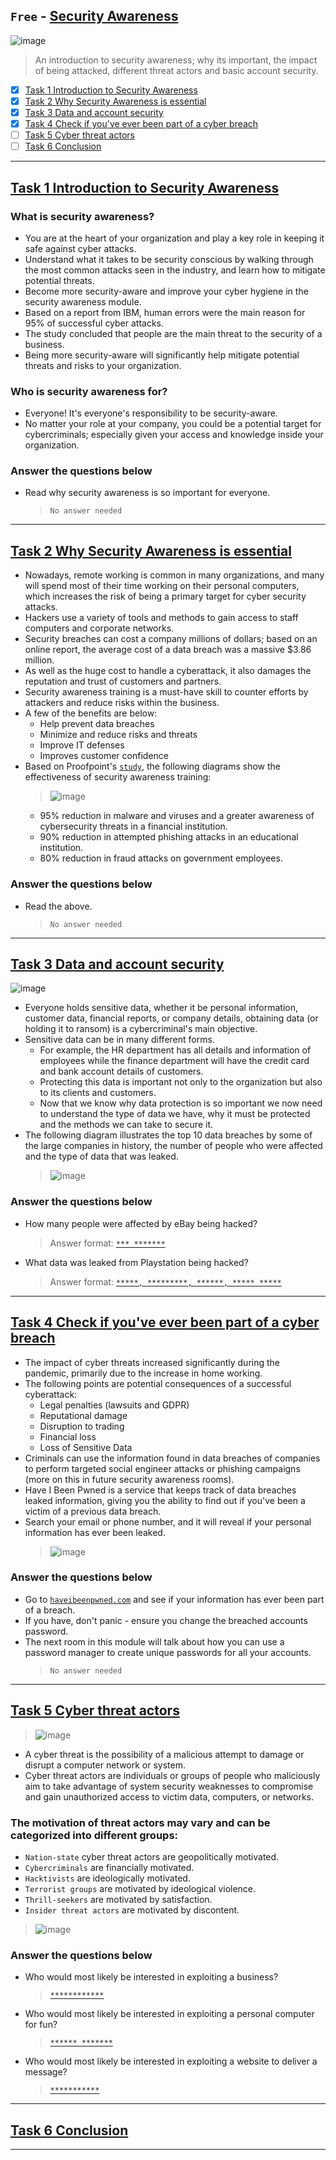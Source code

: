 ## `Free` - [Security Awareness](https://tryhackme.com/room/securityawarenessintro)
![image](https://user-images.githubusercontent.com/51442719/172191250-ff82edc6-b5bd-4264-aeaf-8ab6118495f3.png)
> An introduction to security awareness; why its important, the impact of being attacked, different threat actors and basic account security.
- [x] [Task 1  Introduction to Security Awareness](#task-1--introduction-to-security-awareness)
- [x] [Task 2  Why Security Awareness is essential](#task-2--why-security-awareness-is-essential)
- [x] [Task 3  Data and account security](#task-3--data-and-account-security)
- [x] [Task 4  Check if you've ever been part of a cyber breach](#task-4--check-if-youve-ever-been-part-of-a-cyber-breach)
- [ ] [Task 5  Cyber threat actors](#task-5--cyber-threat-actors)
- [ ] [Task 6  Conclusion](#task-6--conclusion)

---

## [Task 1  Introduction to Security Awareness]()

### What is security awareness?
- You are at the heart of your organization and play a key role in keeping it safe against cyber attacks. 
- Understand what it takes to be security conscious by walking through the most common attacks seen in the industry, and learn how to mitigate potential threats. 
- Become more security-aware and improve your cyber hygiene in the security awareness module.
- Based on a report from IBM, human errors were the main reason for 95% of successful cyber attacks. 
- The study concluded that people are the main threat to the security of a business. 
- Being more security-aware will significantly help mitigate potential threats and risks to your organization.

### Who is security awareness for?
- Everyone! It's everyone's responsibility to be security-aware. 
- No matter your role at your company, you could be a potential target for cybercriminals; especially given your access and knowledge inside your organization.

### Answer the questions below
- Read why security awareness is so important for everyone.
  > `No answer needed`


---

## [Task 2  Why Security Awareness is essential]()

- Nowadays, remote working is common in many organizations, and many will spend most of their time working on their personal computers, which increases the risk of being a primary target for cyber security attacks.
- Hackers use a variety of tools and methods to gain access to staff computers and corporate networks. 
- Security breaches can cost a company millions of dollars; based on an online report, the average cost of a data breach was a massive $3.86 million. 
- As well as the huge cost to handle a cyberattack, it also damages the reputation and trust of customers and partners.
- Security awareness training is a must-have skill to counter efforts by attackers and reduce risks within the business. 
- A few of the benefits are below:
  - Help prevent data breaches
  - Minimize and reduce risks and threats
  - Improve IT defenses
  - Improves customer confidence
- Based on Proofpoint's [`study`](https://www.proofpoint.com/us/threat-reference/security-awareness-training), the following diagrams show the effectiveness of security awareness training:
  > ![image](https://user-images.githubusercontent.com/51442719/180602949-0162fe60-a308-4de1-906e-90a32a711f42.png)
    - 95% reduction in malware and viruses and a greater awareness of cybersecurity threats in a financial institution.
    - 90% reduction in attempted phishing attacks in an educational institution.
    - 80% reduction in fraud attacks on government employees.

### Answer the questions below
- Read the above.
  > `No answer needed`

---

## [Task 3  Data and account security]()

![image](https://user-images.githubusercontent.com/51442719/180602989-59483e27-65c8-4be1-8dbf-eaf0d039dd59.png)
- Everyone holds sensitive data, whether it be personal information, customer data, financial reports, or company details, obtaining data (or holding it to ransom) is a cybercriminal's main objective.
- Sensitive data can be in many different forms. 
  - For example, the HR department has all details and information of employees while the finance department will have the credit card and bank account details of customers. 
  - Protecting this data is important not only to the organization but also to its clients and customers.
  - Now that we know why data protection is so important we now need to understand the type of data we have, why it must be protected and the methods we can take to secure it.
- The following diagram illustrates the top 10 data breaches by some of the large companies in history, the number of people who were affected and the type of data that was leaked.
  > ![image](https://user-images.githubusercontent.com/51442719/180603031-c44f83fc-46c3-4e38-b699-f33c0bf1545b.png)

### Answer the questions below
- How many people were affected by eBay being hacked?
  > Answer format: [`*** *******`](#145-Million)
- What data was leaked from Playstation being hacked?
  > Answer format: [`*****, *********, ******, ***** *****`](#NAMES,-ADDRESSES,-E-MAIL,-BIRTH-DATES)


---

## [Task 4  Check if you've ever been part of a cyber breach]()

- The impact of cyber threats increased significantly during the pandemic, primarily due to the increase in home working. 
- The following points are potential consequences of a successful cyberattack:
  - Legal penalties (lawsuits and GDPR)
  - Reputational damage
  - Disruption to trading
  - Financial loss
  - Loss of Sensitive Data
- Criminals can use the information found in data breaches of companies to perform targeted social engineer attacks or phishing campaigns (more on this in future security awareness rooms). 
- Have I Been Pwned is a service that keeps track of data breaches leaked information, giving you the ability to find out if you've been a victim of a previous data breach. 
- Search your email or phone number, and it will reveal if your personal information has ever been leaked.
  > ![image](https://user-images.githubusercontent.com/51442719/180603133-14aff27e-e155-4a5f-a537-8cbca6a761b4.png)

### Answer the questions below
- Go to [`haveibeenpwned.com`](https://haveibeenpwned.com/) and see if your information has ever been part of a breach. 
- If you have, don't panic - ensure you change the breached accounts password. 
- The next room in this module will talk about how you can use a password manager to create unique passwords for all your accounts.
  > `No answer needed`

---

## [Task 5  Cyber threat actors]()

> ![image](https://user-images.githubusercontent.com/51442719/180603245-89491c76-f89c-4a84-988c-9ec060118e35.png)
- A cyber threat is the possibility of a malicious attempt to damage or disrupt a computer network or system. 
- Cyber threat actors are individuals or groups of people who maliciously aim to take advantage of system security weaknesses to compromise and gain unauthorized access to victim data, computers, or networks.

### The motivation of threat actors may vary and can be categorized into different groups:
  - `Nation-state` cyber threat actors are geopolitically motivated.
  - `Cybercriminals` are financially motivated.
  - `Hacktivists` are ideologically motivated.
  - `Terrorist groups` are motivated by ideological violence.
  - `Thrill-seekers` are motivated by satisfaction.
  - `Insider threat actors` are motivated by discontent.
> ![image](https://user-images.githubusercontent.com/51442719/180603299-9146834c-ecde-4051-80aa-a09afff77cd5.png)

### Answer the questions below
- Who would most likely be interested in exploiting a business? 
  > [`************`](#Cybercriminals)
- Who would most likely be interested in exploiting a personal computer for fun? 
  > [`****** *******`](#Thrill-seekers)
- Who would most likely be interested in exploiting a website to deliver a message? 
  > [`***********`](#Hacktivists)


---

## [Task 6  Conclusion]()

---

